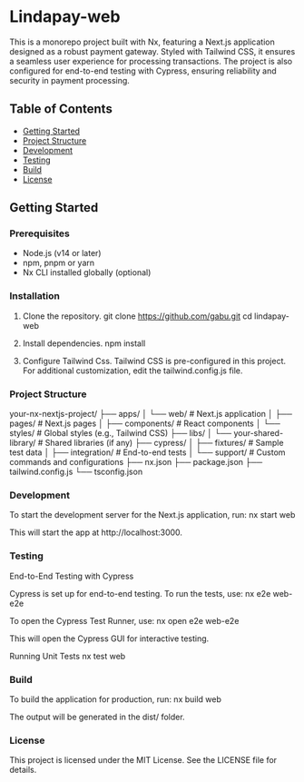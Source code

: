 # Lindapay-web

This is a monorepo project built with Nx, featuring a Next.js application designed as a robust payment gateway. Styled with Tailwind CSS, it ensures a seamless user experience for processing transactions. The project is also configured for end-to-end testing with Cypress, ensuring reliability and security in payment processing.

## Table of Contents

- [Getting Started](#getting-started)
- [Project Structure](#project-structure)
- [Development](#development)
- [Testing](#testing)
- [Build](#build)
- [License](#license)

## Getting Started

### Prerequisites

- Node.js (v14 or later)
- npm, pnpm or yarn
- Nx CLI installed globally (optional)

### Installation

1. Clone the repository.
   git clone https://github.com/gabu.git
   cd lindapay-web

2. Install dependencies.
   npm install

3. Configure Tailwind Css.
   Tailwind CSS is pre-configured in this project. For additional customization, edit the tailwind.config.js file.

### Project Structure

your-nx-nextjs-project/
├── apps/
│ └── web/ # Next.js application
│ ├── pages/ # Next.js pages
│ ├── components/ # React components
│ └── styles/ # Global styles (e.g., Tailwind CSS)
├── libs/
│ └── your-shared-library/ # Shared libraries (if any)
├── cypress/
│ ├── fixtures/ # Sample test data
│ ├── integration/ # End-to-end tests
│ └── support/ # Custom commands and configurations
├── nx.json
├── package.json
├── tailwind.config.js
└── tsconfig.json

### Development

To start the development server for the Next.js application, run:
nx start web

This will start the app at http://localhost:3000.

### Testing

End-to-End Testing with Cypress

Cypress is set up for end-to-end testing. To run the tests, use:
nx e2e web-e2e

To open the Cypress Test Runner, use:
nx open e2e web-e2e

This will open the Cypress GUI for interactive testing.

Running Unit Tests
nx test web

### Build

To build the application for production, run:
nx build web

The output will be generated in the dist/ folder.

### License

This project is licensed under the MIT License. See the LICENSE file for details.

